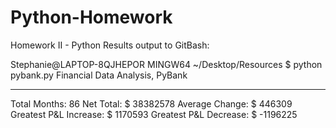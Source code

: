 # Python-Homework
Homework II - Python
Results output to GitBash:

Stephanie@LAPTOP-8QJHEPOR MINGW64 ~/Desktop/Resources
$ python pybank.py
Financial Data Analysis, PyBank
_________________________________
Total Months:  86
Net Total: $ 38382578
Average Change: $ 446309
Greatest P&L Increase: $ 1170593
Greatest P&L Decrease: $ -1196225
